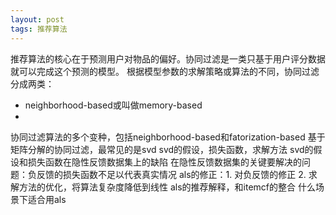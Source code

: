 ```yaml
---
layout: post
tags: 推荐算法
---
```


推荐算法的核心在于预测用户对物品的偏好。协同过滤是一类只基于用户评分数据就可以完成这个预测的模型。
根据模型参数的求解策略或算法的不同，协同过滤分成两类：

- neighborhood-based或叫做memory-based
-

协同过滤算法的多个变种，包括neighborhood-based和fatorization-based
基于矩阵分解的协同过滤，最常见的是svd
svd的假设，损失函数，求解方法
svd的假设和损失函数在隐性反馈数据集上的缺陷
在隐性反馈数据集的关键要解决的问题：负反馈的损失函数不足以代表真实情况
als的修正：1. 对负反馈的修正 2. 求解方法的优化，将算法复杂度降低到线性
als的推荐解释，和itemcf的整合
什么场景下适合用als
